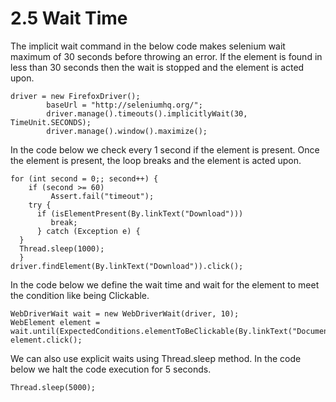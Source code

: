 # 2.5 Wait Time

The implicit wait command in the below code makes selenium wait maximum of 30 seconds before throwing an error. If the element is found in less than 30 seconds then the wait is stopped and the element is acted upon.

```text
driver = new FirefoxDriver();
        baseUrl = "http://seleniumhq.org/";
        driver.manage().timeouts().implicitlyWait(30, TimeUnit.SECONDS);
        driver.manage().window().maximize();
```

In the code below we check every 1 second if the element is present. Once the element is present, the loop breaks and the element is acted upon.

```text
for (int second = 0;; second++) {
    if (second >= 60)
         Assert.fail("timeout");
    try {
      if (isElementPresent(By.linkText("Download")))
         break;
      } catch (Exception e) {
  }
  Thread.sleep(1000);
  }
driver.findElement(By.linkText("Download")).click();
```

In the code below we define the wait time and wait for the element to meet the condition like being Clickable.

```text
WebDriverWait wait = new WebDriverWait(driver, 10);
WebElement element = wait.until(ExpectedConditions.elementToBeClickable(By.linkText("Documentation")));
element.click();
```

We can also use explicit waits using Thread.sleep method. In the code below we halt the code execution for 5 seconds.

```text
Thread.sleep(5000);
```

